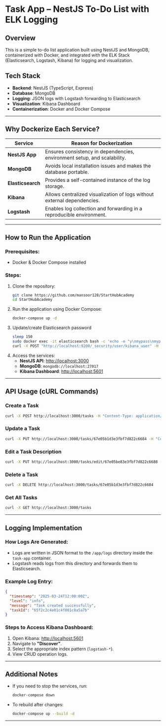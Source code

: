 # Task App – NestJS To-Do List with ELK Logging

## Overview  
This is a simple to-do list application built using NestJS and MongoDB, containerized with Docker, and integrated with the ELK Stack (Elasticsearch, Logstash, Kibana) for logging and visualization.

## Tech Stack
- **Backend**: NestJS (TypeScript, Express)
- **Database**: MongoDB
- **Logging**: JSON logs with Logstash forwarding to Elasticsearch
- **Visualization**: Kibana Dashboard
- **Containerization**: Docker and Docker Compose

---

## Why Dockerize Each Service?

| Service        | Reason for Dockerization |
|---------------|------------------------|
| **NestJS App**  | Ensures consistency in dependencies, environment setup, and scalability. |
| **MongoDB**  | Avoids local installation issues and makes the database portable. |
| **Elasticsearch** | Provides a self-contained instance of the log storage. |
| **Kibana** | Allows centralized visualization of logs without external dependencies. |
| **Logstash** | Enables log collection and forwarding in a reproducible environment. |

---

## How to Run the Application  

### Prerequisites:
- Docker & Docker Compose installed

### Steps:
1. Clone the repository:
   ```sh
   git clone https://github.com/mansoor128/StartHubAcademy
   cd StartHubAcademy
   ```
2. Run the application using Docker Compose:
   ```sh
   docker-compose up -d
   ```
3. Update/create Elasticsearch password
   ```sh
   sleep 150
   sudo docker exec -it elasticsearch bash -c 'echo -e "y\nmypass\nmypass" | bin/elasticsearch-reset-password -u elastic -i'
   curl -X POST "http://localhost:9200/_security/user/kibana_user" -H "Content-Type: application/json" -u elastic:mypass -d '{"password": "MySecurePassword","roles": ["kibana_system"],"full_name": "Kibana System User"}'
   ```
3. Access the services:
   - **NestJS API**: [http://localhost:3000](http://localhost:3000)
   - **MongoDB**: `mongodb://localhost:27017`
   - **Kibana Dashboard**: [http://localhost:5601](http://localhost:5601)

---

## API Usage (cURL Commands)

### Create a Task
```sh
curl -X POST http://localhost:3000/tasks -H "Content-Type: application/json" -d '{"task": "Complete NestJS tutorial"}'
```

### Update a Task
```sh
curl -X PUT http://localhost:3000/tasks/67e05b1d3e3fbf7d822c6684 -H "Content-Type: application/json" -d '{"task": "Update NestJS project"}'
```

### Edit a Task Description
```sh
curl -X PUT http://localhost:3000/tasks/edit/67e05be83e3fbf7d822c6688 -H "Content-Type: application/json" -d '{"task": "Edited task description"}'
```

### Delete a Task
```sh
curl -X DELETE http://localhost:3000/tasks/67e05b1d3e3fbf7d822c6684
```

### Get All Tasks
```sh
curl -X GET http://localhost:3000/tasks
```

---

## Logging Implementation

### How Logs Are Generated:
- Logs are written in JSON format to the `/app/logs` directory inside the `task-app` container.
- Logstash reads logs from this directory and forwards them to Elasticsearch.

### Example Log Entry:
```json
{
  "timestamp": "2025-03-24T12:00:00Z",
  "level": "info",
  "message": "Task created successfully",
  "taskId": "65f2c2c4e01c4f001c8a5a7b"
}
```

### Steps to Access Kibana Dashboard:
1. Open Kibana: [http://localhost:5601](http://localhost:5601)
2. Navigate to **"Discover"**.
3. Select the appropriate index pattern (`logstash-*`).
4. View CRUD operation logs.

---

## Additional Notes
- If you need to stop the services, run:
  ```sh
  docker-compose down
  ```
- To rebuild after changes:
  ```sh
  docker-compose up --build -d
  ```

---

